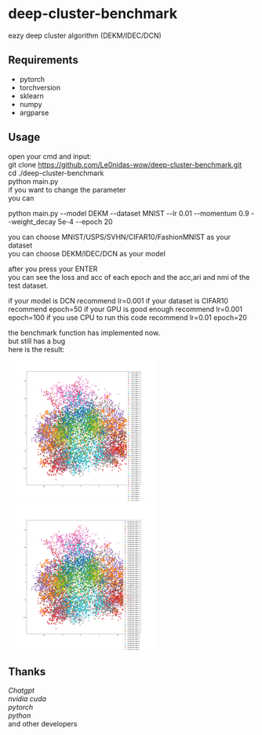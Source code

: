 # deep-cluster-benchmark
eazy deep cluster algorithm (DEKM/IDEC/DCN)
## Requirements 
+ pytorch
+ torchversion
+ sklearn
+ numpy
+ argparse
## Usage
open your cmd and input:  
git clone https://github.com/Le0nidas-wow/deep-cluster-benchmark.git  
cd ./deep-cluster-benchmark  
python main.py  
if you want to change the parameter  
you can   
  
python main.py --model DEKM --dataset MNIST --lr 0.01 --momentum 0.9 --weight_decay 5e-4 --epoch 20  
  
you can choose MNIST/USPS/SVHN/CIFAR10/FashionMNIST as your dataset  
you can choose DEKM/IDEC/DCN as your model  
  
after you press your ENTER  
you can see the loss and acc of each epoch and the acc,ari and nmi of the test dataset.  
  
if your model is DCN recommend lr=0.001
if your dataset is CIFAR10 recommend epoch=50
if your GPU is good enough recommend lr=0.001 epoch=100
if you use CPU to run this code recommend lr=0.01 epoch=20 
  

the benchmark function has  implemented now.  
but still has a bug  
here is the result:  
![image1](./result/DEKM_MNIST_true_epoch_1.png)
![image2](./result/DEKM_MNIST_predict_epoch_1.png)  
## Thanks
*Chatgpt*  
*nvidia cuda*  
*pytorch*  
*python*  
and other developers  






